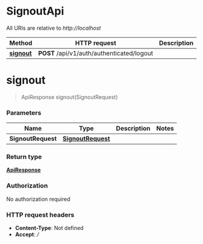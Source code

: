 # SignoutApi

All URIs are relative to *http://localhost*

| Method | HTTP request | Description |
|------------- | ------------- | -------------|
| [**signout**](SignoutApi.md#signout) | **POST** /api/v1/auth/authenticated/logout |  |


<a name="signout"></a>
# **signout**
> ApiResponse signout(SignoutRequest)



### Parameters

|Name | Type | Description  | Notes |
|------------- | ------------- | ------------- | -------------|
| **SignoutRequest** | [**SignoutRequest**](../Models/SignoutRequest.md)|  | |

### Return type

[**ApiResponse**](../Models/ApiResponse.md)

### Authorization

No authorization required

### HTTP request headers

- **Content-Type**: Not defined
- **Accept**: */*

